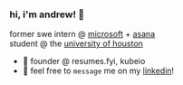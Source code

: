 ### hi, i'm andrew! 🤠

former swe intern @ [microsoft](https://microsoft.com/en-us) + [asana](https://asana.com/) <br>
student @ the [university of houston](https://www.uh.edu/)<br>

- 🔨 founder @ resumes.fyi, kubeio
- 💬 feel free to `message` me on my [linkedin](https://www.linkedin.com/in/andrewdieu/)!
